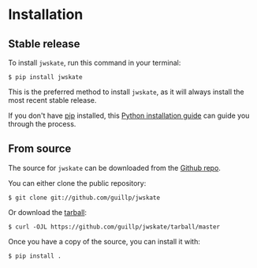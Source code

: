 # Installation

## Stable release

To install `jwskate`, run this command in your terminal:

```console
$ pip install jwskate
```

This is the preferred method to install `jwskate`, as it will always install the most recent stable release.

If you don't have [pip] installed, this [Python installation guide]
can guide you through the process.

## From source

The source for `jwskate` can be downloaded from the [Github repo].

You can either clone the public repository:

```console
$ git clone git://github.com/guillp/jwskate
```

Or download the [tarball]:

```console
$ curl -OJL https://github.com/guillp/jwskate/tarball/master
```

Once you have a copy of the source, you can install it with:

```console
$ pip install .
```

[github repo]: https://github.com/%7B%7B%20cookiecutter.github_username%20%7D%7D/%7B%7B%20cookiecutter.project_slug%20%7D%7D
[pip]: https://pip.pypa.io
[python installation guide]: http://docs.python-guide.org/en/latest/starting/installation/
[tarball]: https://github.com/%7B%7B%20cookiecutter.github_username%20%7D%7D/%7B%7B%20cookiecutter.project_slug%20%7D%7D/tarball/master
